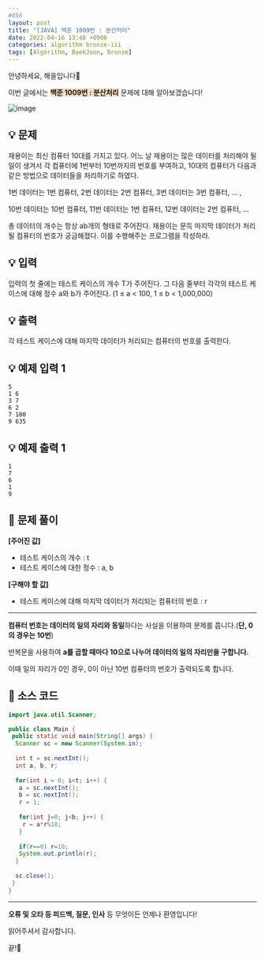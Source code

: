 ```yaml
---
#056
layout: post
title: "[JAVA] 백준 1009번 : 분산처리"
date: 2022-04-16 13:48 +0900
categories: algorithm bronze-iii
tags: [Algorithm, BaekJoon, Bronze]
---
```


안녕하세요, 해을입니다🦖

이번 글에서는 <span style="background-color:#f7ddbe">**백준 1009번 : 분산처리**</span> 문제에 대해 알아보겠습니다!

![image](https://user-images.githubusercontent.com/39720852/166259468-4ee14487-c9fa-42e5-8866-236121da96cc.png)

## 💡 문제

재용이는 최신 컴퓨터 10대를 가지고 있다. 어느 날 재용이는 많은 데이터를 처리해야 될 일이 생겨서 각 컴퓨터에 1번부터 10번까지의 번호를 부여하고, 10대의 컴퓨터가 다음과 같은 방법으로 데이터들을 처리하기로 하였다.

1번 데이터는 1번 컴퓨터, 2번 데이터는 2번 컴퓨터, 3번 데이터는 3번 컴퓨터, ... ,

10번 데이터는 10번 컴퓨터, 11번 데이터는 1번 컴퓨터, 12번 데이터는 2번 컴퓨터, ...

총 데이터의 개수는 항상 ab개의 형태로 주어진다. 재용이는 문득 마지막 데이터가 처리될 컴퓨터의 번호가 궁금해졌다. 이를 수행해주는 프로그램을 작성하라.

## 💡 입력

입력의 첫 줄에는 테스트 케이스의 개수 T가 주어진다. 그 다음 줄부터 각각의 테스트 케이스에 대해 정수 a와 b가 주어진다. (1 ≤ a < 100, 1 ≤ b < 1,000,000)

## 💡 출력

각 테스트 케이스에 대해 마지막 데이터가 처리되는 컴퓨터의 번호를 출력한다.

## 💡 예제 입력 1

```
5
1 6
3 7
6 2
7 100
9 635
```

## 💡 예제 출력 1

```
1
7
6
1
9
```

## 🚩 문제 풀이

**[주어진 값]**

* 테스트 케이스의 개수 : t
* 테스트 케이스에 대한 정수 : a, b

**[구해야 할 값]**

* 테스트 케이스에 대해 마지막 데이터가 처리되는 컴퓨터의 번호 : r

---

**컴퓨터 번호는 데이터의 일의 자리와 동일**하다는 사실을 이용하여 문제를 풉니다.(**단, 0의 경우는 10번**)

반복문을 사용하여 **a를 곱할 때마다 10으로 나누어 데이터의 일의 자리만을 구합니다.**

이때 일의 자리가 0인 경우, 0이 아닌 10번 컴퓨터의 번호가 출력되도록 합니다.

## 🚩 소스 코드

``` java
import java.util.Scanner;

public class Main {
 public static void main(String[] args) {  
  Scanner sc = new Scanner(System.in);
  
  int t = sc.nextInt();
  int a, b, r;
  
  for(int i = 0; i<t; i++) {
   a = sc.nextInt();
   b = sc.nextInt();
   r = 1;
   
   for(int j=0; j<b; j++) {
    r = a*r%10;
   }
   
   if(r==0) r=10;
   System.out.println(r);
  }
  
  sc.close();
 }
}
```

---

**오류 및 오타 등 피드백, 질문, 인사** 등 무엇이든 언제나 환영입니다!

읽어주셔서 감사합니다.

끝!🦕
